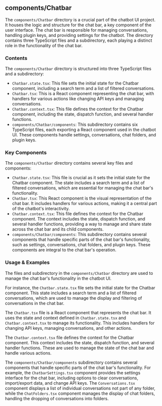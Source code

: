 
## components/Chatbar

The `components/Chatbar` directory is a crucial part of the chatbot UI project. It houses the logic and structure for the chat bar, a key component of the user interface. The chat bar is responsible for managing conversations, handling plugin keys, and providing settings for the chatbot. The directory contains three TypeScript files and a subdirectory, each playing a distinct role in the functionality of the chat bar.

### Contents

The `components/Chatbar` directory is structured into three TypeScript files and a subdirectory:

- `Chatbar.state.tsx`: This file sets the initial state for the Chatbar component, including a search term and a list of filtered conversations.
- `Chatbar.tsx`: This is a React component representing the chat bar, with handlers for various actions like changing API keys and managing conversations.
- `Chatbar.context.tsx`: This file defines the context for the Chatbar component, including the state, dispatch function, and several handler functions.
- `components/Chatbar/components`: This subdirectory contains six TypeScript files, each exporting a React component used in the chatbot UI. These components handle settings, conversations, chat folders, and plugin keys.

### Key Components

The `components/Chatbar` directory contains several key files and components:

- `Chatbar.state.tsx`: This file is crucial as it sets the initial state for the Chatbar component. The state includes a search term and a list of filtered conversations, which are essential for managing the chat bar's functionality.
- `Chatbar.tsx`: This React component is the visual representation of the chat bar. It includes handlers for various actions, making it a central part of the chatbot's interactivity.
- `Chatbar.context.tsx`: This file defines the context for the Chatbar component. The context includes the state, dispatch function, and several handler functions, providing a way to manage and share state across the chat bar and its child components.
- `components/Chatbar/components`: This subdirectory contains several components that handle specific parts of the chat bar's functionality, such as settings, conversations, chat folders, and plugin keys. These components are integral to the chat bar's operation.

### Usage & Examples

The files and subdirectory in the `components/Chatbar` directory are used to manage the chat bar's functionality in the chatbot UI. 

For instance, the `Chatbar.state.tsx` file sets the initial state for the Chatbar component. This state includes a search term and a list of filtered conversations, which are used to manage the display and filtering of conversations in the chat bar.

The `Chatbar.tsx` file is a React component that represents the chat bar. It uses the state and context defined in `Chatbar.state.tsx` and `Chatbar.context.tsx` to manage its functionality. This includes handlers for changing API keys, managing conversations, and other actions.

The `Chatbar.context.tsx` file defines the context for the Chatbar component. This context includes the state, dispatch function, and several handler functions. These are used to manage the state of the chat bar and handle various actions.

The `components/Chatbar/components` subdirectory contains several components that handle specific parts of the chat bar's functionality. For example, the `ChatbarSettings.tsx` component provides the settings interface for the chat bar, including options to clear conversations, import/export data, and change API keys. The `Conversations.tsx` component displays a list of individual conversations not part of any folder, while the `ChatFolders.tsx` component manages the display of chat folders, handling the dropping of conversations into folders.
